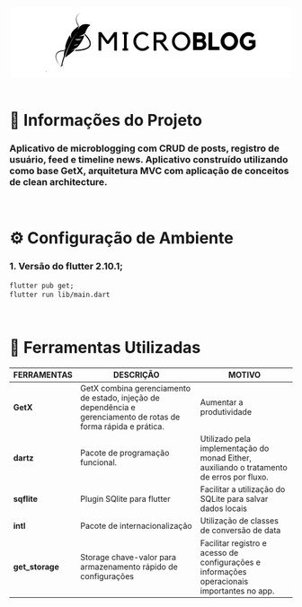 <div align="center">
  <img title="microblog-logo" src="./assets/logo.png" />
</div>

<br />

# 📖️ **Informações do Projeto**

### Aplicativo de microblogging com CRUD de posts, registro de usuário, feed e timeline news. Aplicativo construído utilizando como base GetX, arquitetura MVC com aplicação de conceitos de clean architecture.

<br />

# ⚙️ **Configuração de Ambiente**

### **1.** Versão do flutter 2.10.1;


```shell
flutter pub get;
flutter run lib/main.dart
```


<br />

# 🧭️ **Ferramentas Utilizadas**

| FERRAMENTAS    | DESCRIÇÃO                                                                                  | MOTIVO                                                                           |
| -------------- | ------------------------------------------------------------------------------------------ | -------------------------------------------------------------------------------- |
| **GetX**     | GetX combina gerenciamento de estado, injeção de dependência e gerenciamento de rotas de forma rápida e prática.                | Aumentar a produtividade                                                         |
| **dartz** | Pacote de programação funcional. | Utilizado pela implementação do monad Either, auxiliando o tratamento de erros por fluxo.                                  |
| **sqflite**     | Plugin SQlite para flutter                                  | Facilitar a utilização do SQLite para salvar dados locais
| **intl**     | Pacote de internacionalização                         | Utilização de classes de conversão de data                                                        |
| **get_storage**     | Storage chave-valor para armazenamento rápido de configurações                                     | Facilitar registro e acesso de configurações e informações operacionais importantes no app.


<br />

